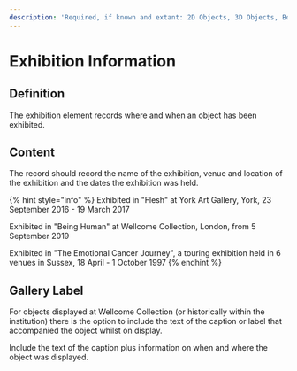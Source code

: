 ```yaml
---
description: 'Required, if known and extant: 2D Objects, 3D Objects, Born Digital'
---
```


# Exhibition Information

## Definition

The exhibition element records where and when an object has been exhibited. 

## Content

The record should record the name of the exhibition, venue and location of the exhibition and the dates the exhibition was held.

{% hint style="info" %}
Exhibited in "Flesh" at York Art Gallery, York, 23 September 2016 - 19 March 2017

Exhibited in "Being Human" at Wellcome Collection, London, from 5 September 2019

Exhibited in "The Emotional Cancer Journey", a touring exhibition held in 6 venues in Sussex, 18 April - 1 October 1997
{% endhint %}

## Gallery Label

For objects displayed at Wellcome Collection \(or historically within the institution\) there is the option to include the text of the caption or label that accompanied the object whilst on display.

Include the text of the caption plus information on when and where the object was displayed.  

